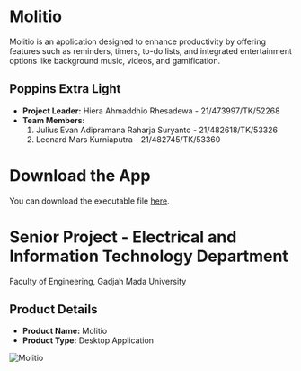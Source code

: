 # Molitio
Molitio is an application designed to enhance productivity by offering features such as reminders, timers, to-do lists, and integrated entertainment options like background music, videos, and gamification.

## Poppins Extra Light
- **Project Leader:** Hiera Ahmaddhio Rhesadewa - 21/473997/TK/52268
- **Team Members:**
  1. Julius Evan Adipramana Raharja Suryanto - 21/482618/TK/53326
  2. Leonard Mars Kurniaputra - 21/482745/TK/53360

# Download the App
You can download the executable file [here](https://drive.google.com/file/d/1WafaGBeWaCkGsDNAXs3MBqbqweFoZ_ib/view?usp=sharing).

# Senior Project - Electrical and Information Technology Department
Faculty of Engineering, Gadjah Mada University
## Product Details
- **Product Name:** Molitio
- **Product Type:** Desktop Application

![Molitio](https://github.com/jearsevan101/Molitio/assets/111979263/91b83c47-8196-4c0e-a2ad-137c23a1c8ad)
